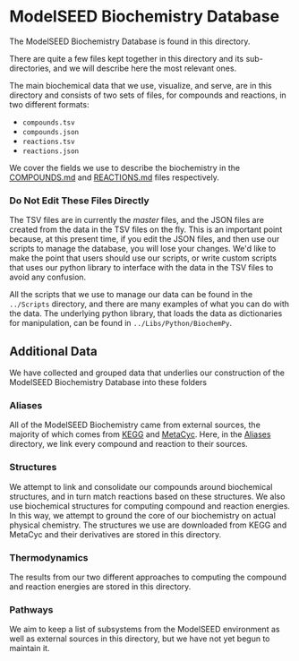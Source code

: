 # ModelSEED Biochemistry Database

The ModelSEED Biochemistry Database is found in this directory.  

There are quite a few files kept together in this directory and its
sub-directories, and we will describe here the most relevant ones.

The main biochemical data that we use, visualize, and serve, are in
this directory and consists of two sets of files, for compounds and
reactions, in two different formats:

* `compounds.tsv`
* `compounds.json`
* `reactions.tsv`
* `reactions.json`

We cover the fields we use to describe the biochemistry in the
[COMPOUNDS.md](COMPOUNDS.md) and [REACTIONS.md](REACTIONS.md) files respectively.

### Do Not Edit These Files Directly

The TSV files are in currently the _master_ files, and the JSON files
are created from the data in the TSV files on the fly. This is an
important point because, at this present time, if you edit the JSON
files, and then use our scripts to manage the database, you will lose
your changes. We'd like to make the point that users should use our
scripts, or write custom scripts that uses our python library to
interface with the data in the TSV files to avoid any confusion.  

All the scripts that we use to manage our data can be found in the
`../Scripts` directory, and there are many examples of what you can do
with the data. The underlying python library, that loads the data as
dictionaries for manipulation, can be found in
`../Libs/Python/BiochemPy`.

## Additional Data

We have collected and grouped data that underlies our construction of
the ModelSEED Biochemistry Database into these folders

### Aliases

All of the ModelSEED Biochemistry came from external sources, the
majority of which comes from [KEGG](url) and [MetaCyc](url). Here, in
the [Aliases](Aliases) directory, we link every compound and reaction
to their sources.

### Structures

We attempt to link and consolidate our compounds around biochemical
structures, and in turn match reactions based on these structures. We
also use biochemical structures for computing compound and reaction
energies. In this way, we attempt to ground the core of our
biochemistry on actual physical chemistry. The structures we use are
downloaded from KEGG and MetaCyc and their derivatives are stored in
this directory.

### Thermodynamics

The results from our two different approaches to computing the
compound and reaction energies are stored in this directory.

### Pathways

We aim to keep a list of subsystems from the ModelSEED environment as
well as external sources in this directory, but we have not yet begun
to maintain it.